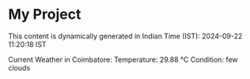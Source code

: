 # My Project

This content is dynamically generated in Indian Time (IST): 2024-09-22 11:20:18 IST


Current Weather in Coimbatore:
Temperature: 29.88 °C
Condition: few clouds
